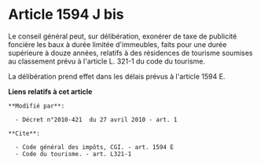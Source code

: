 # Article 1594 J bis

Le conseil général peut, sur délibération, exonérer de taxe de publicité foncière les baux à durée limitée d'immeubles, faits
pour une durée supérieure à douze années, relatifs à des résidences de tourisme soumises au classement prévu à l'article L.
321-1 du code du tourisme. 

La délibération prend effet dans les délais prévus à l'article 1594 E.

**Liens relatifs à cet article**

	**Modifié par**:

	  - Décret n°2010-421  du 27 avril 2010 - art. 1

	**Cite**:

	  - Code général des impôts, CGI. - art. 1594 E
	  - Code du tourisme. - art. L321-1
